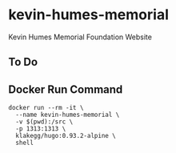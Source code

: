 # kevin-humes-memorial
Kevin Humes Memorial Foundation Website


## To Do


## Docker Run Command

```
docker run --rm -it \
  --name kevin-humes-memorial \
  -v $(pwd):/src \
  -p 1313:1313 \
  klakegg/hugo:0.93.2-alpine \
  shell
  ```

